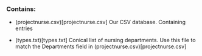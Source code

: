 ### Contains:

* (projectnurse.csv)[projectnurse.csv]
Our CSV database. Containing entries

* (types.txt)[types.txt] Conical list of nursing departments. Use this file to match the Departments field in (projectnurse.csv)[projectnurse.csv]
